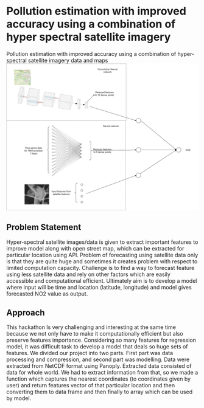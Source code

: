 # Pollution estimation with improved accuracy using a combination of hyper spectral satellite imagery
Pollution estimation with improved accuracy using a combination of hyper-spectral satellite imagery data and maps
![image](images/hack.png)
## Problem Statement
Hyper-spectral satellite images/data is given to extract important features to improve model along with open street map, which can be extracted for particular location using API. Problem of forecasting using satellite data only is that they are quite huge and sometimes it creates problem with respect to limited computation capacity. Challenge is to find a way to forecast feature using less satellite data and rely on other factors which are easily accessible and computational efficient. Ultimately aim is to develop a model where input will be time and location (latitude, longitude) and model gives forecasted NO2 value as output.
## Approach
This hackathon Is very challenging and interesting at the same time because we not only have to make it computationally efficient but also preserve features importance. Considering so many features for regression model, it was difficult task to develop a model that deals so huge sets of features. We divided our project into two parts. First part was data processing and compression, and second part was modelling. Data were extracted from NetCDF format using Panoply. Extracted data consisted of data for whole world. We had to extract information from that, so we made a function which captures the nearest coordinates (to coordinates given by user) and return features vector of that particular location and then converting them to data frame and then finally to array which can be used by model.
